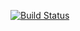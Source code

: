 [![Build Status](https://travis-ci.org/fontdirectory/fanwoodtext.svg?branch=master)](https://travis-ci.org/fontdirectory/fanwoodtext)

